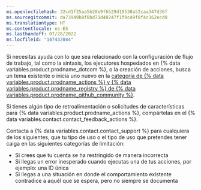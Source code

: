 ```yaml
---
ms.openlocfilehash: 32cd1f25aa5b28e9f6529d19538a52caa347d36f
ms.sourcegitcommit: da73949b8f8bd71d40247f1f9c49f8f4c362ecd0
ms.translationtype: HT
ms.contentlocale: es-ES
ms.lasthandoff: 07/28/2022
ms.locfileid: "147432044"
---
```

Si necesitas ayuda con lo que sea relacionado con la configuración de flujo de trabajo, tal como la sintaxis, los ejecutores hospedados en {% data variables.product.prodname_dotcom %}, o la creación de acciones, busca un tema existente o inicia uno nuevo en la [categoría de {% data variables.product.prodname_actions %} y {% data variables.product.prodname_registry %} de {% data variables.product.prodname_github_community %}](https://github.com/orgs/github-community/discussions/categories/actions-and-packages).

Si tienes algún tipo de retroalimentación o solicitudes de características para {% data variables.product.prodname_actions %}, compártelas en el {% data variables.contact.contact_feedback_actions %}.

Contacta a {% data variables.contact.contact_support %} para cualquiera de los siguientes, que tu tipo de uso o el tipo de uso que pretendes tener caiga en las siguientes categorías de limitación:

* Si crees que tu cuenta se ha restringido de manera incorrecta
* Si llegas un error inesperado cuando ejecutas una de tus acciones, por ejemplo: una ID única
* Si llegas a una situación en donde el comportamiento existente contradice a aquél que se espera, pero no siempre se documenta
